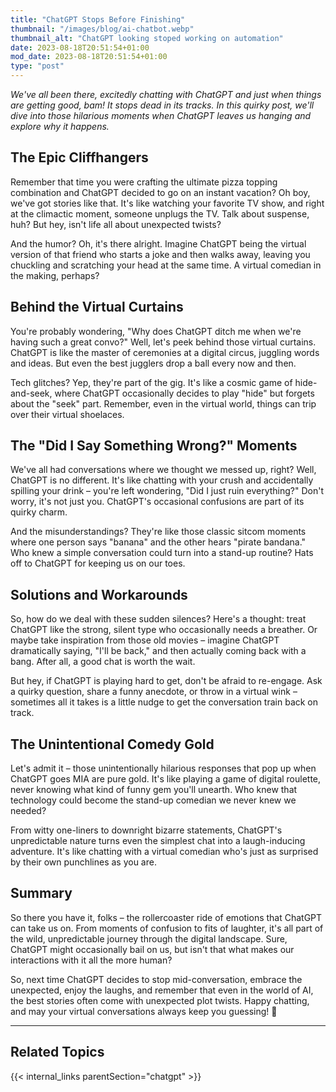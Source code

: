 ```yaml
---
title: "ChatGPT Stops Before Finishing"
thumbnail: "/images/blog/ai-chatbot.webp"
thumbnail_alt: "ChatGPT looking stoped working on automation"
date: 2023-08-18T20:51:54+01:00
mod_date: 2023-08-18T20:51:54+01:00
type: "post"
---
```


_We've all been there, excitedly chatting with ChatGPT and just when things are getting good, bam! It stops dead in its tracks. In this quirky post, we'll dive into those hilarious moments when ChatGPT leaves us hanging and explore why it happens._

## The Epic Cliffhangers

Remember that time you were crafting the ultimate pizza topping combination and ChatGPT decided to go on an instant vacation? Oh boy, we've got stories like that. It's like watching your favorite TV show, and right at the climactic moment, someone unplugs the TV. Talk about suspense, huh? But hey, isn't life all about unexpected twists?

And the humor? Oh, it's there alright. Imagine ChatGPT being the virtual version of that friend who starts a joke and then walks away, leaving you chuckling and scratching your head at the same time. A virtual comedian in the making, perhaps?

## Behind the Virtual Curtains

You're probably wondering, "Why does ChatGPT ditch me when we're having such a great convo?" Well, let's peek behind those virtual curtains. ChatGPT is like the master of ceremonies at a digital circus, juggling words and ideas. But even the best jugglers drop a ball every now and then.

Tech glitches? Yep, they're part of the gig. It's like a cosmic game of hide-and-seek, where ChatGPT occasionally decides to play "hide" but forgets about the "seek" part. Remember, even in the virtual world, things can trip over their virtual shoelaces.

## The "Did I Say Something Wrong?" Moments

We've all had conversations where we thought we messed up, right? Well, ChatGPT is no different. It's like chatting with your crush and accidentally spilling your drink – you're left wondering, "Did I just ruin everything?" Don't worry, it's not just you. ChatGPT's occasional confusions are part of its quirky charm.

And the misunderstandings? They're like those classic sitcom moments where one person says "banana" and the other hears "pirate bandana." Who knew a simple conversation could turn into a stand-up routine? Hats off to ChatGPT for keeping us on our toes.

## Solutions and Workarounds

So, how do we deal with these sudden silences? Here's a thought: treat ChatGPT like the strong, silent type who occasionally needs a breather. Or maybe take inspiration from those old movies – imagine ChatGPT dramatically saying, "I'll be back," and then actually coming back with a bang. After all, a good chat is worth the wait.

But hey, if ChatGPT is playing hard to get, don't be afraid to re-engage. Ask a quirky question, share a funny anecdote, or throw in a virtual wink – sometimes all it takes is a little nudge to get the conversation train back on track.

## The Unintentional Comedy Gold

Let's admit it – those unintentionally hilarious responses that pop up when ChatGPT goes MIA are pure gold. It's like playing a game of digital roulette, never knowing what kind of funny gem you'll unearth. Who knew that technology could become the stand-up comedian we never knew we needed?

From witty one-liners to downright bizarre statements, ChatGPT's unpredictable nature turns even the simplest chat into a laugh-inducing adventure. It's like chatting with a virtual comedian who's just as surprised by their own punchlines as you are.

## Summary

So there you have it, folks – the rollercoaster ride of emotions that ChatGPT can take us on. From moments of confusion to fits of laughter, it's all part of the wild, unpredictable journey through the digital landscape. Sure, ChatGPT might occasionally bail on us, but isn't that what makes our interactions with it all the more human?

So, next time ChatGPT decides to stop mid-conversation, embrace the unexpected, enjoy the laughs, and remember that even in the world of AI, the best stories often come with unexpected plot twists. Happy chatting, and may your virtual conversations always keep you guessing! 🎉


***
## Related Topics

{{< internal_links parentSection="chatgpt" >}}
